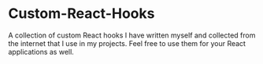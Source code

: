 # Custom-React-Hooks
A collection of custom React hooks I have written myself and collected from the internet that I use in my projects. Feel free to use them for your React applications as well.
